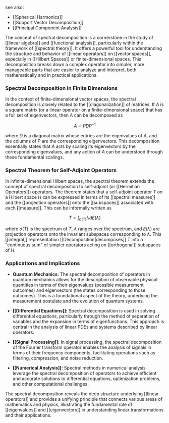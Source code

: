 see also:
- [[Spherical Harmonics]]
- [[Support Vector Decomposition]]
- [[Principal Component Analysis]]

The concept of spectral decomposition is a cornerstone in the study of [[linear algebra]] and [[functional analysis]], particularly within the framework of [[spectral theory]]. It offers a powerful tool for understanding the structure and behavior of [[linear operators]] on [[vector spaces]], especially in [[Hilbert Spaces]] or finite-dimensional spaces. This decomposition breaks down a complex operator into simpler, more manageable parts that are easier to analyze and interpret, both mathematically and in practical applications.

### Spectral Decomposition in Finite Dimensions

In the context of finite-dimensional vector spaces, the spectral decomposition is closely related to the [[diagonalization]] of matrices. If $A$ is a square matrix (or a linear operator on a finite-dimensional space) that has a full set of eigenvectors, then $A$ can be decomposed as

$$A = PDP^{-1}$$

where $D$ is a diagonal matrix whose entries are the eigenvalues of $A$, and the columns of $P$ are the corresponding eigenvectors. This decomposition essentially states that $A$ acts by scaling its eigenvectors by the corresponding eigenvalues, and any action of $A$ can be understood through these fundamental scalings.

### Spectral Theorem for Self-Adjoint Operators

In infinite-dimensional Hilbert spaces, the spectral theorem extends the concept of spectral decomposition to self-adjoint (or [[Hermitian Operators]]) operators. The theorem states that a self-adjoint operator $T$ on a Hilbert space $H$ can be expressed in terms of its [[spectral measures]] and the [[projection operators]] onto the [[subspaces]] associated with each [[measure]]. This can be informally written as

$$T = \int_{\sigma(T)} \lambda dE(\lambda)$$

where $\sigma(T)$ is the spectrum of $T$, $\lambda$ ranges over the spectrum, and $E(\lambda)$ are projection operators onto the invariant subspaces corresponding to $\lambda$. This [[integral]] representation [[Decomposition|decomposes]] $T$ into a "continuous sum" of simpler operators acting on [[orthogonal]] subspaces of $H$.

### Applications and Implications

- **Quantum Mechanics:** The spectral decomposition of operators in quantum mechanics allows for the description of observable physical quantities in terms of their eigenvalues (possible measurement outcomes) and eigenvectors (the states corresponding to those outcomes). This is a foundational aspect of the theory, underlying the measurement postulate and the evolution of quantum systems.

- **[[Differential Equations]]:** Spectral decomposition is used in solving differential equations, particularly through the method of separation of variables and the expansion in terms of eigenfunctions. This approach is central in the analysis of linear PDEs and systems described by linear operators.

- **[[Signal Processing]]:** In signal processing, the spectral decomposition of the Fourier transform operator enables the analysis of signals in terms of their frequency components, facilitating operations such as filtering, compression, and noise reduction.

- **[[Numerical Analysis]]:** Spectral methods in numerical analysis leverage the spectral decomposition of operators to achieve efficient and accurate solutions to differential equations, optimization problems, and other computational challenges.

The spectral decomposition reveals the deep structure underlying [[linear operators]] and provides a unifying principle that connects various areas of mathematics and physics, illustrating the fundamental role of [[eigenvalues]] and [[eigenvectors]] in understanding linear transformations and their applications.